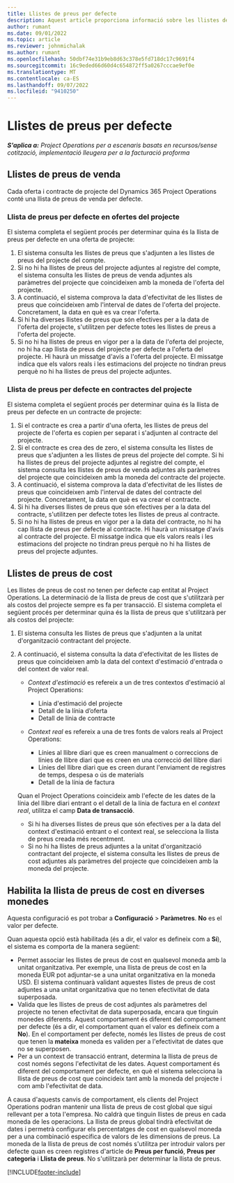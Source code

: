 ```yaml
---
title: Llistes de preus per defecte
description: Aquest article proporciona informació sobre les llistes de preus de vendes i cost per defecte al Project Operations.
author: rumant
ms.date: 09/01/2022
ms.topic: article
ms.reviewer: johnmichalak
ms.author: rumant
ms.openlocfilehash: 50dbf74e31b9eb8d63c378e5fd718dc17c9691f4
ms.sourcegitcommit: 16c9eded66d60d4c654872ff5a0267cccae9ef0e
ms.translationtype: MT
ms.contentlocale: ca-ES
ms.lasthandoff: 09/07/2022
ms.locfileid: "9410250"
---
```

# <a name="default-price-lists"></a>Llistes de preus per defecte

_**S'aplica a:** Project Operations per a escenaris basats en recursos/sense cotització, implementació lleugera per a la facturació proforma_

## <a name="sales-price-lists"></a>Llistes de preus de venda

Cada oferta i contracte de projecte del Dynamics 365 Project Operations conté una llista de preus de venda per defecte. 

### <a name="price-list-default-on-project-quotes"></a>Llista de preus per defecte en ofertes del projecte
El sistema completa el següent procés per determinar quina és la llista de preus per defecte en una oferta de projecte:

1. El sistema consulta les llistes de preus que s'adjunten a les llistes de preus del projecte del compte. 
1. Si no hi ha llistes de preus del projecte adjuntes al registre del compte, el sistema consulta les llistes de preus de venda adjuntes als paràmetres del projecte que coincideixen amb la moneda de l'oferta del projecte.
1. A continuació, el sistema comprova la data d'efectivitat de les llistes de preus que coincideixen amb l'interval de dates de l'oferta del projecte. Concretament, la data en què es va crear l'oferta.
1. Si hi ha diverses llistes de preus que són efectives per a la data de l'oferta del projecte, s'utilitzen per defecte totes les llistes de preus a l'oferta del projecte.
1. Si no hi ha llistes de preus en vigor per a la data de l'oferta del projecte, no hi ha cap llista de preus del projecte per defecte a l'oferta del projecte. Hi haurà un missatge d'avís a l'oferta del projecte. El missatge indica que els valors reals i les estimacions del projecte no tindran preus perquè no hi ha llistes de preus del projecte adjuntes.

### <a name="price-list-default-on-project-contracts"></a>Llista de preus per defecte en contractes del projecte 
El sistema completa el següent procés per determinar quina és la llista de preus per defecte en un contracte de projecte:

1. Si el contracte es crea a partir d'una oferta, les llistes de preus del projecte de l'oferta es copien per separat i s'adjunten al contracte del projecte.
1. Si el contracte es crea des de zero, el sistema consulta les llistes de preus que s'adjunten a les llistes de preus del projecte del compte. Si hi ha llistes de preus del projecte adjuntes al registre del compte, el sistema consulta les llistes de preus de venda adjuntes als paràmetres del projecte que coincideixen amb la moneda del contracte del projecte.
1. A continuació, el sistema comprova la data d'efectivitat de les llistes de preus que coincideixen amb l'interval de dates del contracte del projecte. Concretament, la data en què es va crear el contracte.
1. Si hi ha diverses llistes de preus que són efectives per a la data del contracte, s'utilitzen per defecte totes les llistes de preus al contracte.
1. Si no hi ha llistes de preus en vigor per a la data del contracte, no hi ha cap llista de preus per defecte al contracte. Hi haurà un missatge d'avís al contracte del projecte. El missatge indica que els valors reals i les estimacions del projecte no tindran preus perquè no hi ha llistes de preus del projecte adjuntes.

## <a name="cost-price-lists"></a>Llistes de preus de cost

Les llistes de preus de cost no tenen per defecte cap entitat al Project Operations. La determinació de la llista de preus de cost que s'utilitzarà per als costos del projecte sempre es fa per transacció. El sistema completa el següent procés per determinar quina és la llista de preus que s'utilitzarà per als costos del projecte:

1. El sistema consulta les llistes de preus que s'adjunten a la unitat d'organització contractant del projecte.
1. A continuació, el sistema consulta la data d'efectivitat de les llistes de preus que coincideixen amb la data del context d'estimació d'entrada o del context de valor real.

    - *Context d'estimació* es refereix a un de tres contextos d'estimació al Project Operations:

        - Línia d'estimació del projecte
        - Detall de la línia d’oferta
        - Detall de línia de contracte

    - *Context real* es refereix a una de tres fonts de valors reals al Project Operations:

       - Línies al llibre diari que es creen manualment o correccions de línies de llibre diari que es creen en una correcció del llibre diari
       - Línies del llibre diari que es creen durant l'enviament de registres de temps, despesa o ús de materials
       - Detall de la línia de factura

    Quan el Project Operations coincideix amb l'efecte de les dates de la línia del llibre diari entrant o el detall de la línia de factura en el *context real*, utilitza el camp **Data de transacció**.

    - Si hi ha diverses llistes de preus que són efectives per a la data del context d'estimació entrant o el context real, se selecciona la llista de preus creada més recentment.
    - Si no hi ha llistes de preus adjuntes a la unitat d'organització contractant del projecte, el sistema consulta les llistes de preus de cost adjuntes als paràmetres del projecte que coincideixen amb la moneda del projecte.

## <a name="enable-multi-currency-cost-price-list"></a>Habilita la llista de preus de cost en diverses monedes

Aquesta configuració es pot trobar a **Configuració** \> **Paràmetres**. **No** es el valor per defecte.

Quan aquesta opció està habilitada (és a dir, el valor es defineix com a **Sí**), el sistema es comporta de la manera següent:

- Permet associar les llistes de preus de cost en qualsevol moneda amb la unitat organitzativa. Per exemple, una llista de preus de cost en la moneda EUR pot adjuntar-se a una unitat organitzativa en la moneda USD. El sistema continuarà validant aquestes llistes de preus de cost adjuntes a una unitat organitzativa que no tenen efectivitat de data superposada.
- Valida que les llistes de preus de cost adjuntes als paràmetres del projecte no tenen efectivitat de data superposada, encara que tinguin monedes diferents. Aquest comportament és diferent del comportament per defecte (és a dir, el comportament quan el valor es defineix com a **No**). En el comportament per defecte, només les llistes de preus de cost que tenen la **mateixa** moneda es validen per a l'efectivitat de dates que no se superposen.
- Per a un context de transacció entrant, determina la llista de preus de cost només segons l'efectivitat de les dates. Aquest comportament és diferent del comportament per defecte, en què el sistema selecciona la llista de preus de cost que coincideix tant amb la moneda del projecte i com amb l'efectivitat de data.

A causa d'aquests canvis de comportament, els clients del Project Operations podran mantenir una llista de preus de cost global que sigui rellevant per a tota l'empresa. No caldrà que tinguin llistes de preus en cada moneda de les operacions. La llista de preus global tindrà efectivitat de dates i permetrà configurar els percentatges de cost en qualsevol moneda per a una combinació específica de valors de les dimensions de preus. La moneda de la llista de preus de cost només s'utilitza per introduir valors per defecte quan es creen registres d'article de **Preus per funció**, **Preus per categoria** i **Llista de preus**. No s'utilitzarà per determinar la llista de preus.

[!INCLUDE[footer-include](../includes/footer-banner.md)]
